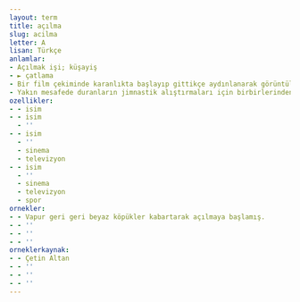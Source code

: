 ```yaml
---
layout: term
title: açılma
slug: acilma
letter: A
lisan: Türkçe
anlamlar:
- Açılmak işi; küşayiş
- ► çatlama
- Bir film çekiminde karanlıkta başlayıp gittikçe aydınlanarak görüntülerin belirmesine dayanan noktalama
- Yakın mesafede duranların jimnastik alıştırmaları için birbirlerinden uzaklaşmaları
ozellikler:
- - isim
- - isim
  - ''
- - isim
  - ''
  - sinema
  - televizyon
- - isim
  - ''
  - sinema
  - televizyon
  - spor
ornekler:
- - Vapur geri geri beyaz köpükler kabartarak açılmaya başlamış.
- - ''
- - ''
- - ''
orneklerkaynak:
- - Çetin Altan
- - ''
- - ''
- - ''
---
```


